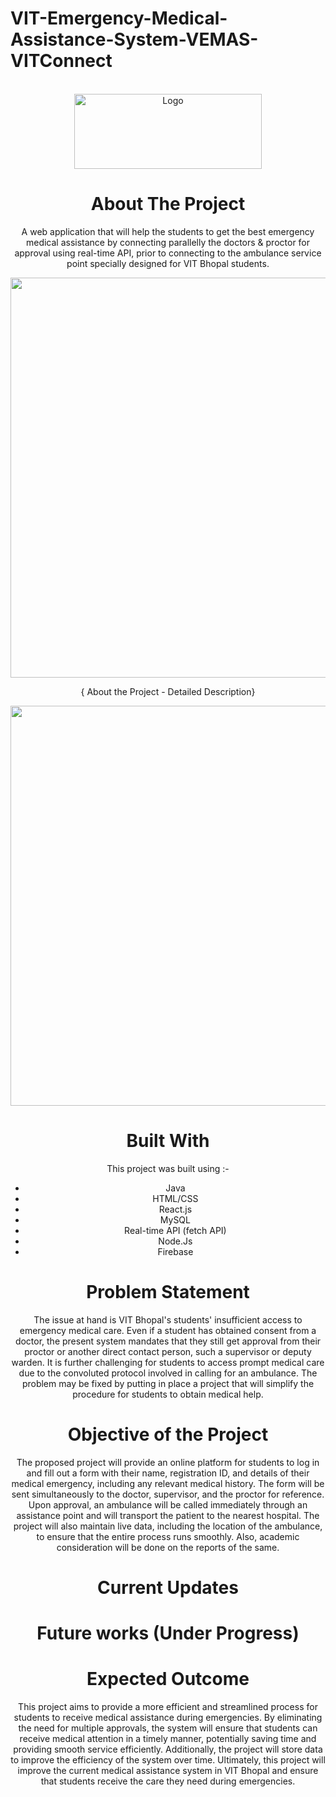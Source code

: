 # VIT-Emergency-Medical-Assistance-System-VEMAS- VITConnect

<!-- PROJECT LOGO -->
<br />
<div align="center">
  <a href="src\images\Logo.png">
    <img src="Logo.png" alt="Logo" width="300" height="120">
  </a>

<!-- ABOUT THE PROJECT -->
# About The Project
A web application that will help the students to get the best emergency medical assistance by connecting parallelly the doctors & proctor for approval using real-time API, prior to connecting to the ambulance service point specially designed for VIT Bhopal students.

<p align-items="center">
<img width="640px" src="Landing Page Screenshot with extension"/>

{ About the Project - Detailed Description}
  
<p align-items="center">
<img width="640px" src="Login Page Image with extension"/>
  
# Built With

This project was built using :-

- Java
- HTML/CSS
- React.js
- MySQL
- Real-time API (fetch API)
- Node.Js
- Firebase

# Problem Statement
The issue at hand is VIT Bhopal's students' insufficient access to emergency medical care. Even if a student has obtained consent from a doctor, the present system mandates that they still get approval from their proctor or another direct contact person, such a supervisor or deputy warden. It is further challenging for students to access prompt medical care due to the convoluted protocol involved in calling for an ambulance. The problem may be fixed by putting in place a project that will simplify the procedure for students to obtain medical help.

# Objective of the Project
The proposed project will provide an online platform for students to log in and fill out a form with their name, registration ID, and details of their medical emergency, including any relevant medical history. The form will be sent simultaneously to the doctor, supervisor, and the proctor for reference. Upon approval, an ambulance will be called immediately through an assistance point and will transport the patient to the nearest hospital. The project will also maintain live data, including the location of the ambulance, to ensure that the entire process runs smoothly. Also, academic consideration will be done on the reports of the same.

# Current Updates

  
# Future works (Under Progress)


# Expected Outcome
This project aims to provide a more efficient and streamlined process for students to receive medical assistance during emergencies. By eliminating the need for multiple approvals, the system will ensure that students can receive medical attention in a timely manner, potentially saving time and providing smooth service efficiently. Additionally, the project will store data to improve the efficiency of the system over time. Ultimately, this project will improve the current medical assistance system in VIT Bhopal and ensure that students receive the care they need during emergencies.




